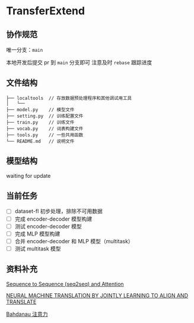 # TransferExtend

## 协作规范

唯一分支：`main`

本地开发后提交 pr 到 `main` 分支即可
注意及时 `rebase` 跟踪进度

## 文件结构

```
├── localtools  // 存放数据预处理程序和其他调试用工具
│   └──
├── model.py    // 模型文件
├── setting.py  // 训练配置文件
├── train.py    // 训练文件
├── vocab.py    // 词表构建文件
├── tools.py    // 一些共用函数
└── README.md   // 说明文件
```

## 模型结构

waiting for update

## 当前任务

- [ ] dataset-fl 初步处理，排除不可用数据
- [ ] 完成 encoder-decoder 模型构建
- [ ] 测试 encoder-decoder 模型
- [ ] 完成 MLP 模型构建
- [ ] 合并 encoder-decoder 和 MLP 模型（multitask）
- [ ] 测试 multitask 模型

## 资料补充

[Sequence to Sequence (seq2seq) and Attention](https://lena-voita.github.io/nlp_course/seq2seq_and_attention.html#attention_bahdanau_luong)

[NEURAL MACHINE TRANSLATION BY JOINTLY LEARNING TO ALIGN AND TRANSLATE](https://arxiv.org/pdf/1409.0473.pdf)

[Bahdanau 注意力](http://zh.d2l.ai/chapter_attention-mechanisms/bahdanau-attention.html)
